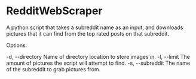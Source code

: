 # RedditWebScraper
A python script that takes a subreddit name as an input, and downloads pictures that it can find from the top rated posts on that subreddit.

Options:

  -d, --directory
    Name of directory location to store images in.
  -l, --limit
    The amount of pictures the script will attempt to find.
  -s, --subreddit
    The name of the subreddit to grab pictures from.
